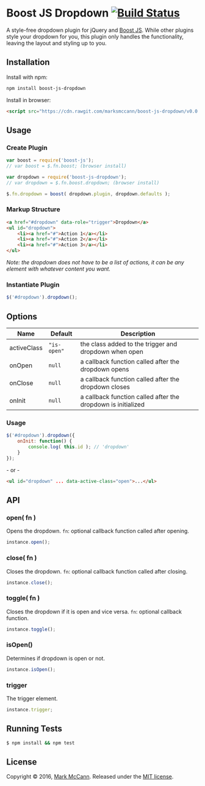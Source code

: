 Boost JS Dropdown [![Build Status](https://travis-ci.org/marksmccann/boost-js-dropdown.svg?branch=master)](https://travis-ci.org/marksmccann/boost-js-dropdown)
==================================================
A style-free dropdown plugin for jQuery and [Boost JS](https://github.com/marksmccann/boost-js). While other plugins style your dropdown for you, this plugin only handles the functionality, leaving the layout and styling up to you.


Installation
--------------------------------------
Install with npm:
```bash
npm install boost-js-dropdown
```
Install in browser:
```html
<script src="https://cdn.rawgit.com/marksmccann/boost-js-dropdown/v0.0.1/dist/dropdown.min.js"></script>
```

Usage
--------------------------------------

### Create Plugin
```javascript
var boost = require('boost-js');
// var boost = $.fn.boost; (browser install)

var dropdown = require('boost-js-dropdown');
// var dropdown = $.fn.boost.dropdown; (browser install)

$.fn.dropdown = boost( dropdown.plugin, dropdown.defaults );
```

### Markup Structure
```html
<a href="#dropdown" data-role="trigger">Dropdown</a>
<ul id="dropdown">
    <li><a href="#">Action 1</a></li>
    <li><a href="#">Action 2</a></li>
    <li><a href="#">Action 3</a></li>
</ul>
```
*Note: the dropdown does not have to be a list of actions, it can be any element with whatever content you want.*

### Instantiate Plugin
```javascript
$('#dropdown').dropdown();
```

Options
--------------------------------------
Name | Default | Description
--- | --- | ---
activeClass | `"is-open"` | the class added to the trigger and dropdown when open
onOpen | `null` | a callback function called after the dropdown opens
onClose | `null` | a callback function called after the dropdown closes
onInit | `null` | a callback function called after the dropdown is initialized
### Usage
```javascript
$('#dropdown').dropdown({
    onInit: function() {
        console.log( this.id ); // 'dropdown'
    }
});
```
\- or -
```html
<ul id="dropdown" ... data-active-class="open">...</ul>
```

API
--------------------------------------
### open( fn )
Opens the dropdown. `fn`: optional callback function called after opening.
```javascript
instance.open();
```
### close( fn )
Closes the dropdown. `fn`: optional callback function called after closing.
```javascript
instance.close();
```
### toggle( fn )
Closes the dropdown if it is open and vice versa. `fn`: optional callback function.
```javascript
instance.toggle();
```
### isOpen()
Determines if dropdown is open or not.
```javascript
instance.isOpen();
```
### trigger
The trigger element.
```javascript
instance.trigger;
```

Running Tests
--------------------------------------

```bash
$ npm install && npm test
```

License
--------------------------------------

Copyright © 2016, [Mark McCann](https://github.com/marksmccann).
Released under the [MIT license](LICENSE).
